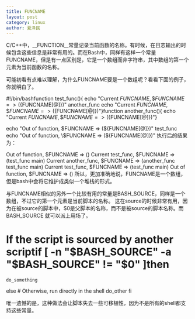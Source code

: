 ```yaml
---
title: FUNCNAME
layout: post
category: linux
author: 夏泽民
---
```

C/C++中，__FUNCTION__常量记录当前函数的名称。有时候，在日志输出的时候包含这些信息是非常有用的。而在Bash中，同样有这样一个常量FUNCNAME，但是有一点区别是，它是一个数组而非字符串，其中数组的第一个元素为当前函数的名称。

可能初看有点难以理解，为什么FUNCNAME要是一个数组呢？看看下面的例子，你就明白了。

#!/bin/bashfunction test_func(){
    echo "Current $FUNCNAME, \$FUNCNAME => (${FUNCNAME[@]})"
    another_func
    echo "Current $FUNCNAME, \$FUNCNAME => (${FUNCNAME[@]})"}function another_func(){
    echo "Current $FUNCNAME, \$FUNCNAME => (${FUNCNAME[@]})"}

echo "Out of function, \$FUNCNAME => (${FUNCNAME[@]})"
test_func
echo "Out of function, \$FUNCNAME => (${FUNCNAME[@]})"
执行后的结果为：

Out of function, $FUNCNAME => ()
Current test_func, $FUNCNAME => (test_func main)
Current another_func, $FUNCNAME => (another_func test_func main)
Current test_func, $FUNCNAME => (test_func main)
Out of function, $FUNCNAME => ()
所以，更加准确地说，FUNCNAME是一个数组，但是bash中会将它维护成类似一个堆栈的形式。

与FUNCNAME相似的另外一个比较有用的常量是BASH_SOURCE，同样是一个数组，不过它的第一个元素是当前脚本的名称。
这在source的时候非常有用，因为在被source的脚本中，$0是父脚本的名称，而不是被source的脚本名称。而BASH_SOURCE
就可以派上用场了。

# If the script is sourced by another scriptif [ -n "$BASH_SOURCE" -a "$BASH_SOURCE" != "$0" ]then
    do_something
else # Otherwise, run directly in the shell
    do_other
fi

<!-- more -->
唯一遗憾的是，这种做法会让脚本失去一些可移植性，因为不是所有的shell都支持这些常量。
